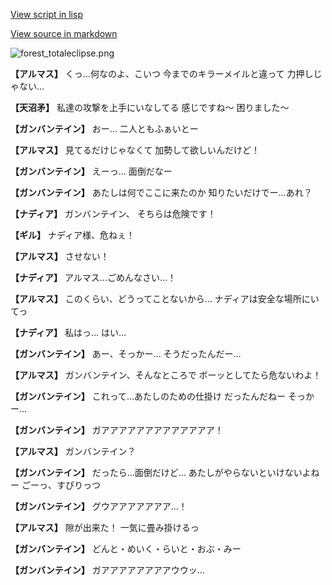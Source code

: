 [View script in lisp](../scripts/100603013.txt)

[View source in markdown](100603013.md)

![forest_totaleclipse.png](../images/backgrounds/forest_totaleclipse.png)

**【アルマス】**
くっ…何なのよ、こいつ
今までのキラーメイルと違って
力押しじゃない…

**【天沼矛】**
私達の攻撃を上手にいなしてる
感じですね～
困りました～

**【ガンバンテイン】**
おー…
二人ともふぁいとー

**【アルマス】**
見てるだけじゃなくて
加勢して欲しいんだけど！

**【ガンバンテイン】**
えーっ…
面倒だなー

**【ガンバンテイン】**
あたしは何でここに来たのか
知りたいだけでー…あれ？

**【ナディア】**
ガンバンテイン、
そちらは危険です！

**【ギル】**
ナディア様、危ねぇ！

**【アルマス】**
させない！

**【ナディア】**
アルマス…ごめんなさい…！

**【アルマス】**
このくらい、どうってことないから…
ナディアは安全な場所にいてっ

**【ナディア】**
私はっ…
はい…

**【ガンバンテイン】**
あー、そっかー…
そうだったんだー…

**【アルマス】**
ガンバンテイン、そんなところで
ボーッとしてたら危ないわよ！

**【ガンバンテイン】**
これって…あたしのための仕掛け
だったんだねー
そっかー…

**【ガンバンテイン】**
ガアアアアアアアアアアアアア！

**【アルマス】**
ガンバンテイン？

**【ガンバンテイン】**
だったら…面倒だけど…
あたしがやらないといけないよねー
ごーっ、すぴりっつ

**【ガンバンテイン】**
グウアアアアアアア…！

**【アルマス】**
隙が出来た！
一気に畳み掛けるっ

**【ガンバンテイン】**
どんと・めいく・らいと・おぶ・みー

**【ガンバンテイン】**
ガアアアアアアアアウウッ…